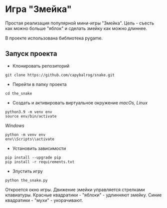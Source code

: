 # Игра "Змейка"
Простая реализация популярной мини-игры "Змейка".
Цель - съесть как можно больше "яблок" и сделать змейку как можно длиннее.

В проекте использована библиотека pygame.

## Запуск проекта
- Клонировать репозиторий
```
git clone https://github.com/capybalrog/snake.git
```

- Перейти в папку проекта
```
cd the_snake
```

- Создать и активировать виртуальное окружение
_macOs, Linux_
```
python3.9 -m venv env
source env/bin/activate
```
_Windows_
```
python -m venv env
env\\Scripts\\activate
```

- Установить зависимости
```
pip install --upgrade pip
pip install -r requirements.txt
```

- Зпустить игру
```
python the_snake.py
```
Откроется окно игры.
Движение змейки управляется стрелками клавиатуры.
Красные квадратики - "яблоки" - удлинняют змейку.
Синие квадратики - "мухи" - укорачивают.
